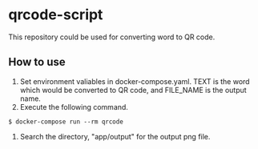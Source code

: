 # qrcode-script

This repository could be used for converting word to QR code.

## How to use

1. Set environment valiables in docker-compose.yaml. TEXT is the word which would be converted to QR code, and FILE_NAME is the output name.
2. Execute the following command.
```
$ docker-compose run --rm qrcode
```
1. Search the directory, "app/output" for the output png file.
